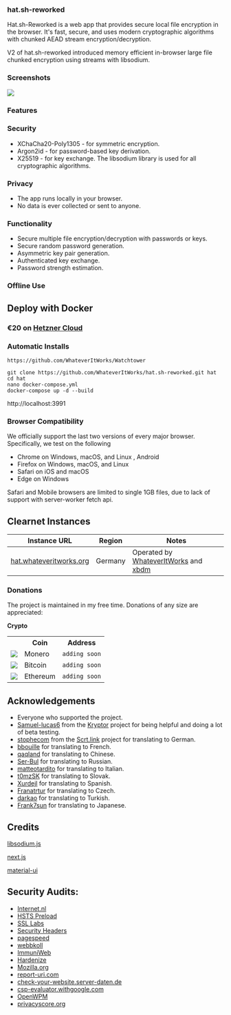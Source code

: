### hat.sh-reworked

Hat.sh-Reworked is a web app that provides secure local file encryption in the browser. It's fast, secure, and uses modern cryptographic algorithms with chunked AEAD stream encryption/decryption.

V2 of hat.sh-reworked introduced memory efficient in-browser large file chunked encryption using streams with libsodium.

### Screenshots
![](https://camo.githubusercontent.com/f318a430202b6dbec2db62b84bd614720de8dda55f0f0dd362d5ea8ad33a1515/68747470733a2f2f692e696d6775722e636f6d2f4e62415a4f67502e676966)

### Features
### Security
- XChaCha20-Poly1305 - for symmetric encryption.
- Argon2id - for password-based key derivation.
- X25519 - for key exchange.
The libsodium library is used for all cryptographic algorithms.

### Privacy
- The app runs locally in your browser.
- No data is ever collected or sent to anyone.​

### Functionality
- Secure multiple file encryption/decryption with passwords or keys.
- Secure random password generation.
- Asymmetric key pair generation.
- Authenticated key exchange.
- Password strength estimation.

### Offline Use
## Deploy with Docker
### €⁠20 on [Hetzner Cloud](https://hetzner.cloud/?ref=eLtKhFK70n4h)

### Automatic Installs
```
https://github.com/WhateverItWorks/Watchtower
```

```
git clone https://github.com/WhateverItWorks/hat.sh-reworked.git hat
cd hat
nano docker-compose.yml
docker-compose up -d --build
```
http://localhost:3991


### Browser Compatibility
We officially support the last two versions of every major browser. Specifically, we test on the following

- Chrome on Windows, macOS, and Linux , Android
- Firefox on Windows, macOS, and Linux
- Safari on iOS and macOS
- Edge on Windows

Safari and Mobile browsers are limited to single 1GB files, due to lack of support with server-worker fetch api.

## Clearnet Instances

| Instance URL                                                                    | Region                           | Notes                                                                                            |
| ------------------------------------------------------------------------------- | -------------------------------- | ------------------------------------------------------------------------------------------------ |
| [hat.whateveritworks.org](https://hat.whateveritworks.org)                      | Germany                          | Operated by [WhateverItWorks](https://whateveritworks.org) and [xbdm](https://xbdm.fun)          |

### Donations
The project is maintained in my free time. Donations of any size are appreciated:
<br>

<div>

<strong>Crypto</strong>

  <table>
    <tr>
      <th></th>
      <th>Coin</th>
      <th>Address</th>
    </tr>
    <tr>
      <td><img src="https://i.imgur.com/utSCHpB.png" /></td>
      <td>Monero</td>
      <td style="word-break: break-word">
        <code
          >adding soon</code
        >
      </td>
    </tr>
    <tr>
      <td><img src="https://i.imgur.com/imvYFLR.png" /></td>
      <td>Bitcoin</td>
      <td><code>adding soon</code></td>
    </tr>
    <tr>
      <td><img src="https://i.imgur.com/a4vLbjm.png" /></td>
      <td>Ethereum</td>
      <td><code>adding soon</code></td>
    </tr>
  </table>


## Acknowledgements

- Everyone who supported the project.
- [Samuel-lucas6](https://github.com/samuel-lucas6) from the [Kryptor](https://github.com/samuel-lucas6/Kryptor) project for being helpful and doing a lot of beta testing.
- [stophecom](https://github.com/stophecom) from the [Scrt.link](https://scrt.link/) project for translating to German.
- [bbouille](https://github.com/bbouille) for translating to French.
- [qaqland](https://github.com/qaqland) for translating to Chinese.
- [Ser-Bul](https://github.com/Ser-Bul) for translating to Russian.
- [matteotardito](https://github.com/matteotardito) for translating to Italian.
- [t0mzSK](https://github.com/t0mzSK) for translating to Slovak.
- [Xurdejl](https://github.com/Xurdejl) for translating to Spanish.
- [Franatrtur](https://github.com/Franatrtur) for translating to Czech.
- [darkao](https://github.com/darkao) for translating to Turkish.
- [Frank7sun](https://github.com/Frank7sun) for translating to Japanese.


## Credits

[libsodium.js](https://github.com/jedisct1/libsodium.js)

[next.js](https://nextjs.org/)

[material-ui](https://material-ui.com/)


## Security Audits:

- [Internet.nl](https://internet.nl/site/hat.whateveritworks.org)
- [HSTS Preload](https://hstspreload.org/)
- [SSL Labs](https://www.ssllabs.com/ssltest/analyze.html?d=hat.whateveritworks.org)
- [Security Headers](https://securityheaders.com/?q=hat.whateveritworks.org&hide=on&followRedirects=on)
- [pagespeed](https://pagespeed.web.dev/)
- [webbkoll](https://webbkoll.dataskydd.net/en)
- [ImmuniWeb](https://www.immuniweb.com/ssl/hat.whateveritworks.org)
- [Hardenize](https://www.hardenize.com/report/hat.whateveritworks.org)
- [Mozilla.org](https://observatory.mozilla.org/)
- [report-uri.com](https://report-uri.com/home/tools)
- [check-your-website.server-daten.de](https://check-your-website.server-daten.de/?q=hat.whateveritworks.org)
- [csp-evaluator.withgoogle.com](https://csp-evaluator.withgoogle.com/)
- [OpenWPM](https://github.com/openwpm/OpenWPM)
- [privacyscore.org](https://privacyscore.org/)
